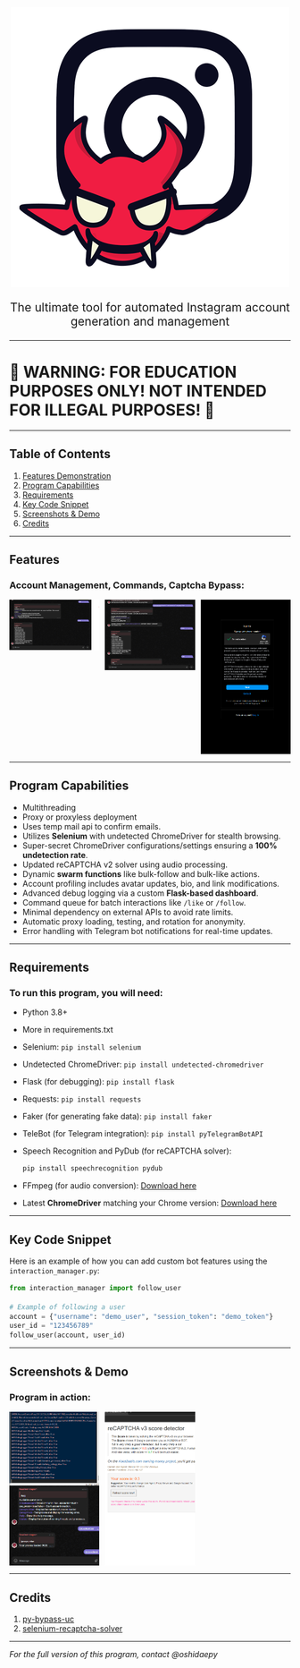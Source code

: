﻿<div style="text-align: center;">
  <img src="Screenshots/instagram_logo_demon.png" alt="Demon" display: block; margin: 0 auto;>
<p style="font-size: 1.5em; text-align: center;">The ultimate tool for automated Instagram account generation and management</p>
</div>

---

# 🚨 WARNING: FOR EDUCATION PURPOSES ONLY! NOT INTENDED FOR ILLEGAL PURPOSES! 🚨

---

## Table of Contents
1. [Features Demonstration](#features-demonstration)
2. [Program Capabilities](#program-capabilities)
3. [Requirements](#requirements)
4. [Key Code Snippet](#key-code-snippet)
5. [Screenshots & Demo](#screenshots--demo)
6. [Credits](#credits)

---

## Features
### Account Management, Commands, Captcha Bypass:
<div style="display: grid; grid-template-columns: repeat(3, 1fr); gap: 10px;">
  <img src="Screenshots/Thread_Checker_Commands.png" alt="Ability to Create Accounts" width="600">
  <img src="Screenshots/account_created.png" alt="Accounts Have Been Created" width="600">
  <img src="Screenshots/captcha_passed.png" alt="Captcha Has Been Passed" width="300">
</div>


---

## Program Capabilities
- Multithreading
- Proxy or proxyless deployment
- Uses temp mail api to confirm emails.
- Utilizes **Selenium** with undetected ChromeDriver for stealth browsing.
- Super-secret ChromeDriver configurations/settings ensuring a **100% undetection rate**.
- Updated reCAPTCHA v2 solver using audio processing.
- Dynamic **swarm functions** like bulk-follow and bulk-like actions.
- Account profiling includes avatar updates, bio, and link modifications.
- Advanced debug logging via a custom **Flask-based dashboard**.
- Command queue for batch interactions like `/like` or `/follow`.
- Minimal dependency on external APIs to avoid rate limits.
- Automatic proxy loading, testing, and rotation for anonymity.
- Error handling with Telegram bot notifications for real-time updates.

---

## Requirements
### To run this program, you will need:
- Python 3.8+

- More in requirements.txt
- Selenium: `pip install selenium`
- Undetected ChromeDriver: `pip install undetected-chromedriver`
- Flask (for debugging): `pip install flask`
- Requests: `pip install requests`
- Faker (for generating fake data): `pip install faker`
- TeleBot (for Telegram integration): `pip install pyTelegramBotAPI`
- Speech Recognition and PyDub (for reCAPTCHA solver):
  ```bash
  pip install speechrecognition pydub
  ```
- FFmpeg (for audio conversion): [Download here](https://ffmpeg.org/download.html)
- Latest **ChromeDriver** matching your Chrome version: [Download here](https://chromedriver.chromium.org/downloads)

---

## Key Code Snippet
Here is an example of how you can add custom bot features using the `interaction_manager.py`:

```python
from interaction_manager import follow_user

# Example of following a user
account = {"username": "demo_user", "session_token": "demo_token"}
user_id = "123456789"
follow_user(account, user_id)
```

---

## Screenshots & Demo
### Program in action:
<div style="display: grid; grid-template-columns: repeat(3, 1fr); gap: 10px;">
  <img src="Screenshots/proxy_check_completed.png" alt="Proxy Check Completed" width="300">
  <img src="Screenshots/browser_score.png" alt="Undetected Browser Confirmed" width="300">
</div>

---

## Credits
1. [py-bypass-uc](https://github.com/storm0611/py-bypass-uc)
2. [selenium-recaptcha-solver](https://github.com/thicccat688/selenium-recaptcha-solver)

---

*For the full version of this program, contact @oshidaepy*
